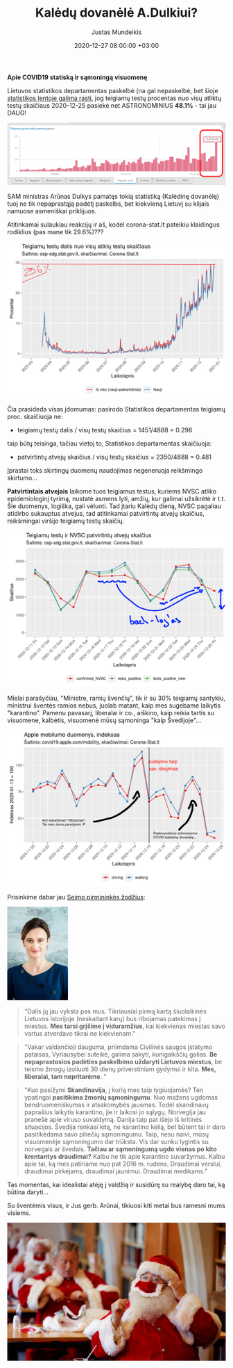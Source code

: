 ﻿---
title: "Kalėdų dovanėlė A.Dulkiui?"
date: 2020-12-27 08:00:00 +03:00
author: Justas Mundeikis
layout: post
comments: true
citation: true
image:  /assets/2020/12/27/img.png
thumbnail: /assets/2020/12/27/thumb.img.png
categories:
  - COVID19
tags:
  - statistika
---

**Apie COVID19 statiską ir sąmoningą visuomenę**<!--more-->

Lietuvos statistikos departamentas paskelbė (na gal nepaskelbė, bet šioje [statistikos lentoje galima rasti](https://osp.maps.arcgis.com/apps/MapSeries/index.html?appid=c6bc9659a00449239eb3bde062d23caa), jog teigiamų testų procentas nuo visų atliktų testų skaičiaus 2020-12-25 pasiekė net ASTRONOMINIUS **48.1%** - tai jau DAUG!

![](/assets/2020/12/27/4.png)

SAM ministras Arūnas Dulkys pamatęs tokią statistiką (Kalėdinę dovanėlę) tuoj ne tik nepaprastąją padėtį paskelbs, bet kiekvieną Lietuvį su klijais namuose asmeniškai priklijuos.

Atitinkamai sulaukiau reakcijų ir aš, kodėl corona-stat.lt pateikiu klaidingus rodiklius (pas mane tik 29.6%)???

![](/assets/2020/12/27/1.png)

Čia prasideda visas įdomumas: pasirodo Statistikos departamentas teigiamų proc. skaičiuoja ne:

* teigiamų testų dalis /  visų testų skaičius = 1451/4888 = 0.296

taip būtų teisinga, tačiau vietoj to, Statistikos departamentas skaičiuoja:

* patvirtintų atvejų skaičius / visų testų skaičius = 2350/4888 = 0.481

Įprastai toks skirtingų duomenų naudojimas negeneruoja reikšmingo skirtumo...

**Patvirtintais atvejais** laikome tuos teigiamus testus, kuriems NVSC atliko epidemiologinį tyrimą, nustatė asmens lyti, amžių, kur galimai užsikrėtė ir t.t.  Šie duomenys, logiška, gali vėluoti. Tad įtariu Kalėdų dieną, NVSC pagaliau atidirbo sukauptus atvejus, tad atitinkamai patvirtintų atvejų skaičius, reikšmingai viršijo teigiamų testų skaičių.

![](/assets/2020/12/27/2.png)

Mielai parašyčiau, "Ministre, ramių švenčių", tik ir su 30% teigiamų santykiu, ministrui šventės ramios nebus, juolab matant, kaip mes sugebame laikytis "karantino".
Pamenu pavasarį, liberalai ir co., aiškino, kaip reikia tartis su visuomene, kalbėtis, visuomenė mūsų sąmoninga "kaip Švedijoje"...

![](/assets/2020/12/27/3.png)

Prisinkime dabar jau [Seimo pirmininkės žodžius](https://www.lrt.lt/naujienos/pozicija/679/1161404/viktorija-cmilyte-nielsen-isgyvename-liepiamosios-demokratijos-pika-kuo-tai-gresia):

![](/assets/2020/12/27/viktorija_cmilyte_nielsen.jpeg)


>"Dalis jų jau vyksta pas mus. Tikriausiai pirmą kartą šiuolaikinės Lietuvos istorijoje (neskaitant karų) bus ribojamas patekimas į miestus. **Mes tarsi grįšime į viduramžius**, kai kiekvienas miestas savo vartus atverdavo tikrai ne kiekvienam."


>"Vakar valdančioji dauguma, priimdama Civilinės saugos įstatymo pataisas, Vyriausybei suteikė, galima sakyti, kunigaikščių galias. **Be nepaprastosios padėties paskelbimo uždaryti Lietuvos miestus**, be teismo žmogų izoliuoti 30 dienų priverstiniam gydymui ir kita. **Mes, liberalai, tam nepritarėme**. "

>"Kuo pasižymi **Skandinavija**, į kurią mes taip lygiuojamės? Ten ypatingai **pasitikima žmonių sąmoningumu**. Nuo mažens ugdomas bendruomeniškumas ir atsakomybės jausmas. Todėl skandinavų paprašius laikytis karantino, jie ir laikosi jo sąlygų. Norvegija jau pranešė apie viruso suvaldymą. Danija taip pat išėjo iš kritinės situacijos. Švedija renkasi kitą, ne karantino kelią, bet būtent tai ir daro pasitikėdama savo piliečių sąmoningumu.
Taip, nesu naivi, mūsų visuomenėje sąmoningumo dar trūksta. Vis dar sunku lygintis su norvegais ar švedais. **Tačiau ar sąmoningumą ugdo vienas po kito krentantys draudimai?** Kalbu ne tik apie karantino suvaržymus. Kalbu apie tai, ką mes patiriame nuo pat 2016 m. rudens. Draudimai verslui, draudimai pirkėjams, draudimai jaunimui. Draudimai medikams."

Tas momentas, kai idealistai atėję į valdžią ir susidūrę su realybę daro tai, ką būtina daryti...

Su šventėmis visus, ir Jus gerb. Arūnai, tikiuosi kiti metai bus ramesni mums visiems.

![](/assets/2020/12/27/santa.jpeg)
